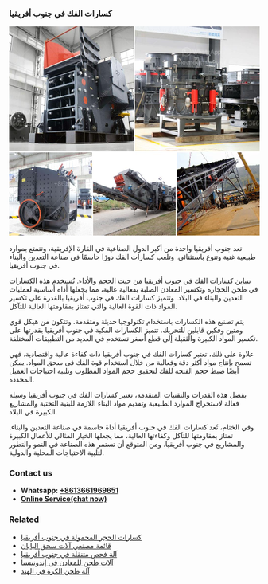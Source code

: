 <h3>كسارات الفك في جنوب أفريقيا</h3><img src='1701852654.jpg' alt=''><p>تعد جنوب أفريقيا واحدة من أكبر الدول الصناعية في القارة الإفريقية، وتتمتع بموارد طبيعية غنية وتنوع باستثنائي. وتلعب كسارات الفك دورًا حاسمًا في صناعة التعدين والبناء في جنوب أفريقيا.</p><p>تتباين كسارات الفك في جنوب أفريقيا من حيث الحجم والأداء. تُستخدم هذه الكسارات في طحن الحجارة وتكسير المعادن الصلبة بفعالية عالية، مما يجعلها أداة أساسية لعمليات التعدين والبناء في البلاد. وتتميز كسارات الفك في جنوب أفريقيا بالقدرة على تكسير المواد ذات القوة العالية والتي تمتاز بمقاومتها العالية للتآكل.</p><p>يتم تصنيع هذه الكسارات باستخدام تكنولوجيا حديثة ومتقدمة. وتتكون من هيكل قوي ومتين وفكين قابلين للتحريك. تتميز الكسارات الفكية في جنوب أفريقيا بقدرتها على تكسير المواد الكبيرة والثقيلة إلى قطع أصغر تستخدم في العديد من التطبيقات المختلفة.</p><p>علاوة على ذلك، تعتبر كسارات الفك في جنوب أفريقيا ذات كفاءة عالية واقتصادية. فهي تسمح بإنتاج مواد أكثر دقة وفعالية من خلال استخدام قوة الفك في سحق المواد. يمكن أيضًا ضبط حجم الفتحة للفك لتحقيق حجم المواد المطلوب وتلبية احتياجات العميل المحددة.</p><p>بفضل هذه القدرات والتقنيات المتقدمة، تعتبر كسارات الفك في جنوب أفريقيا وسيلة فعالة لاستخراج الموارد الطبيعية وتقديم مواد البناء اللازمة للبنية التحتية والمشاريع الكبيرة في البلاد.</p><p>وفي الختام، تُعد كسارات الفك في جنوب أفريقيا أداة حاسمة في صناعة التعدين والبناء. تمتاز بمقاومتها للتآكل وكفاءتها العالية، مما يجعلها الخيار المثالي للأعمال الكبيرة والمشاريع في جنوب أفريقيا. ومن المتوقع أن تستمر هذه الصناعة في النمو والتطور لتلبية الاحتياجات المحلية والدولية.</p><h3>Contact us</h3><ul><li><strong>Whatsapp:&nbsp;<a href="https://wa.me/8613661969651">+8613661969651</a></strong></li><li><a href="https://swt.shibang-china.com/?git&amp;zhl&amp;كسارات الفك في جنوب أفريقيا"><strong>Online Service(chat now)</strong></a></li></ul><h3>Related</h3><ul><li><a href='كسارات الحجر المحمولة في جنوب أفريقيا.md'>كسارات الحجر المحمولة في جنوب أفريقيا</a></li><li><a href='قائمة مصنعي آلات سحق اليابان.md'>قائمة مصنعي آلات سحق اليابان</a></li><li><a href='آلة فحص متنقلة في جنوب أفريقيا.md'>آلة فحص متنقلة في جنوب أفريقيا</a></li><li><a href='آلات طحن للمعادن في إندونيسيا.md'>آلات طحن للمعادن في إندونيسيا</a></li><li><a href='آلة طحن الكرة في الهند.md'>آلة طحن الكرة في الهند</a></li></ul>
